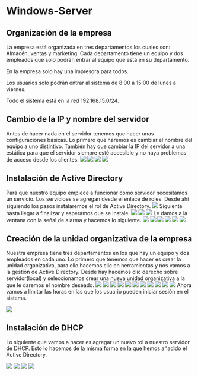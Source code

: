 # Windows-Server

## Organización de la empresa
La empresa está organizada en tres departamentos los cuales son: Almacén, ventas y marketing. Cada departamento tiene un equipo y dos empleados que solo podrán entrar al equipo que está en su departamento.

En la empresa solo hay una impresora para todos.

Los usuarios solo podrán entrar al sistema de 8:00 a 15:00 de lunes a viernes.

Todo el sistema está en la red 192.168.15.0/24.

## Cambio de la IP y nombre del servidor
Antes de hacer nada en el servidor tenemos que hacer unas configuraciones básicas. Lo primero que haremos es cambiar el nombre del equipo a uno distintivo. También hay que cambiar la IP del servidor a una estática para que el servidor siempre esté accesible y no haya problemas de acceso desde los clientes.
![](https://github.com/mafercar/Windows-Server/blob/master/WS1.png)
![](https://github.com/mafercar/Windows-Server/blob/master/WS2.png)
![](https://github.com/mafercar/Windows-Server/blob/master/WS3.png)
![](https://github.com/mafercar/Windows-Server/blob/master/WS4.png)

## Instalación de Active Directory
Para que nuestro equipo empiece a funcionar como servidor necesitamos un servicio. Los servicioes se agregan desde el enlace de roles. Desde ahí siguiendo los pasos instalaremos el rol de Active Directory.
![](https://github.com/mafercar/Windows-Server/blob/master/WS5.png)
Siguiente hasta llegar a finalizar y esperamos que se instale.
![](https://github.com/mafercar/Windows-Server/blob/master/WS6.png)
![](https://github.com/mafercar/Windows-Server/blob/master/WS7.png)
![](https://github.com/mafercar/Windows-Server/blob/master/WS8.png)
Le damos a la ventana con la señal de alarma y hacemos lo siguiente.
![](https://github.com/mafercar/Windows-Server/blob/master/WS9.png)
![](https://github.com/mafercar/Windows-Server/blob/master/WS10.png)
![](https://github.com/mafercar/Windows-Server/blob/master/WS11.png)
![](https://github.com/mafercar/Windows-Server/blob/master/WS12.png)
![](https://github.com/mafercar/Windows-Server/blob/master/WS13.png)
![](https://github.com/mafercar/Windows-Server/blob/master/WS14.png)
## Creación de la unidad organizativa de la empresa
Nuestra empresa tiene tres departamentos en los que hay un equipo y dos empleados en cada uno. Lo primero que tenemos que hacer es crear la unidad organizativa, para ello hacemos clic en herramientas y nos vamos a la gestión de Active Directory. Desde hay hacemos clic derecho sobre servidor(local) y seleccionamos crear una nueva unidad organizativa a la que le daremos el nombre deseado.
![](https://github.com/mafercar/Windows-Server/blob/master/WS15.png)
![](https://github.com/mafercar/Windows-Server/blob/master/WS16.png)
![](https://github.com/mafercar/Windows-Server/blob/master/WS17.png)
![](https://github.com/mafercar/Windows-Server/blob/master/WS18.png)
![](https://github.com/mafercar/Windows-Server/blob/master/WS19.png)
![](https://github.com/mafercar/Windows-Server/blob/master/WS20.png)
![](https://github.com/mafercar/Windows-Server/blob/master/WS21.png)
![](https://github.com/mafercar/Windows-Server/blob/master/WS22.png)
![](https://github.com/mafercar/Windows-Server/blob/master/WS23.png)
![](https://github.com/mafercar/Windows-Server/blob/master/WS24.png)
![](https://github.com/mafercar/Windows-Server/blob/master/WS25.png)
Ahora vamos a limitar las horas en las que los usuario pueden iniciar sesión en el sistema.

![](https://github.com/mafercar/Windows-Server/blob/master/WS26.png)
## Instalación de DHCP
Lo siguiente que vamos a hacer es agregar un nuevo rol a nuestro servidor de DHCP. Esto lo hacemos de la misma forma en la que hemos añadido el Active Directory.


![](https://github.com/mafercar/Windows-Server/blob/master/WS27.png)
![](https://github.com/mafercar/Windows-Server/blob/master/WS28.png)
![](https://github.com/mafercar/Windows-Server/blob/master/WS29.png)
![](https://github.com/mafercar/Windows-Server/blob/master/WS30.png)
